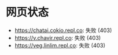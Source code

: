 # 网页状态
- https://chatai.cokio.repl.co: 失败 (403)
- https://v.chavir.repl.co: 失败 (403)
- https://veg.linlim.repl.co: 失败 (403)
